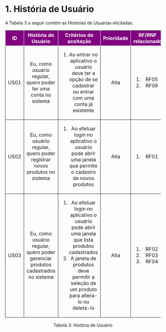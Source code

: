 # 1. História de Usuário

A Tabela 3 a seguir contém as Histórias de Usuárias elicitadas. 

<table>
    <thead>
        <tr style="background-color: purple; color: white" >
            <th style="border-style:solid;border-width:1px;text-align:center">ID</th>
            <th style="border-style:solid;border-width:1px;text-align:center">História de Usuário</th>
            <th style="border-style:solid;border-width:1px;text-align:center">Critérios de aceitação</th>
            <th style="border-style:solid;border-width:1px;text-align:center">Prioridade</th>
            <th style="border-style:solid;border-width:1px;text-align:center">RF/RNF relacionado</th>
            <th style="border-style:solid;border-width:1px;text-align:center">Story Points</th>
        </tr>
    </thead>
    <tbody>
        <tr>
            <span id="ustory-01"></span>
            <td style="border-style:solid;border-width:1px;text-align:center;vertical-align:middle" rowspan="1">US01</td>
            <td style="border-style:solid;border-width:1px;text-align:center;vertical-align:middle" rowspan="1">Eu, como usuário regular, quero poder ter uma conta no sistema</td>
            <td style="border-style:solid;border-width:1px;text-align:center;vertical-align:middle" rowspan="1"><ol><li>Ao entrar no aplicativo o usuário deve ter a opção de se cadastrar ou entrar com uma conta já existente</li></ol></td>
            <td style="border-style:solid;border-width:1px;text-align:center;vertical-align:middle">Alta</td>
            <td style="border-style:solid;border-width:1px;text-align:center;vertical-align:middle"><ol><li>RF05</li><li>RF06</li></ol></td>
            <td style="border-style:solid;border-width:1px;text-align:center;vertical-align:middle">13</td>
        </tr>
        <tr>
            <span id="ustory-01"></span>
            <td style="border-style:solid;border-width:1px;text-align:center;vertical-align:middle" rowspan="1">US02</td>
            <td style="border-style:solid;border-width:1px;text-align:center;vertical-align:middle" rowspan="1">Eu, como usuário regular, quero poder registrar novos produtos no sistema</td>
            <td style="border-style:solid;border-width:1px;text-align:center;vertical-align:middle" rowspan="1"><ol><li>Ao efetuar login no aplicativo o usuário pode abrir uma janela que permite o cadastro de novos produtos</li></ol></td>
            <td style="border-style:solid;border-width:1px;text-align:center;vertical-align:middle">Alta</td>
            <td style="border-style:solid;border-width:1px;text-align:center;vertical-align:middle"><ol><li>RF01</li></ol></td>
            <td style="border-style:solid;border-width:1px;text-align:center;vertical-align:middle">13</td>
        </tr>
        <tr>
            <span id="ustory-01"></span>
            <td style="border-style:solid;border-width:1px;text-align:center;vertical-align:middle" rowspan="1">US03</td>
            <td style="border-style:solid;border-width:1px;text-align:center;vertical-align:middle" rowspan="1">Eu, como usuário regular, quero poder gerenciar produtos cadastrados no sistema</td>
            <td style="border-style:solid;border-width:1px;text-align:center;vertical-align:middle" rowspan="1"><ol><li>Ao efetuar login no aplicativo o usuário pode abrir uma janela que lista produtos cadastrados</li><li> A janela de produtos deve permitir a seleção de um produto para altera-lo ou deleta-lo</li></ol></td>
            <td style="border-style:solid;border-width:1px;text-align:center;vertical-align:middle">Alta</td>
            <td style="border-style:solid;border-width:1px;text-align:center;vertical-align:middle"><ol><li>RF02</li><li>RF03</li><li>RF04</li></ol></td>
            <td style="border-style:solid;border-width:1px;text-align:center;vertical-align:middle">13</td>
        </tr>
</table>

<div style="text-align: center">
<p>Tabela 3: História de Usuário</p>
</div>
